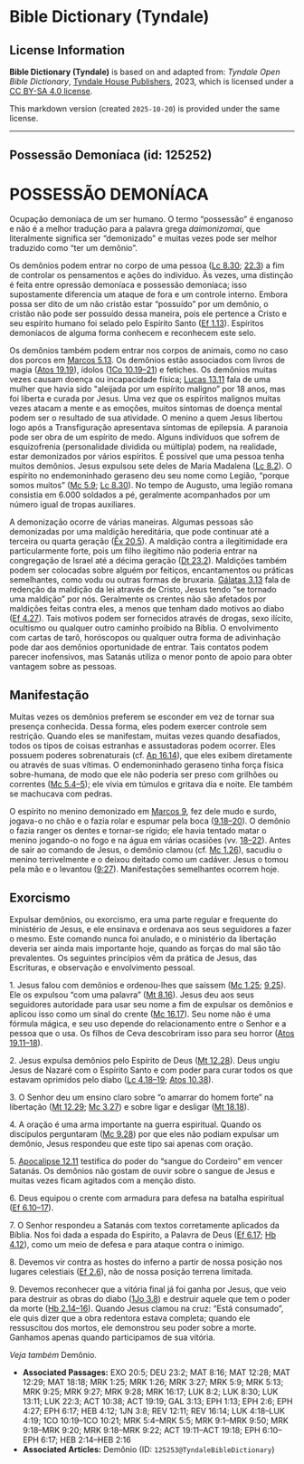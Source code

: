 # Bible Dictionary (Tyndale)

## License Information

**Bible Dictionary (Tyndale)** is based on and adapted from: _Tyndale Open Bible Dictionary_, [Tyndale House Publishers](https://tyndaleopenresources.com/), 2023, which is licensed under a [CC BY-SA 4.0 license](https://creativecommons.org/licenses/by-sa/4.0/legalcode.en).

This markdown version (created `2025-10-20`) is provided under the same license.



--------------------------------

## Possessão Demoníaca (id: 125252)

POSSESSÃO DEMONÍACA
===================

Ocupação demoníaca de um ser humano. O termo “possessão” é enganoso e não é a melhor tradução para a palavra grega *daimonizomai*, que literalmente significa ser “demonizado” e muitas vezes pode ser melhor traduzido como “ter um demônio”.

Os demônios podem entrar no corpo de uma pessoa ([Lc 8\.30](https://ref.ly/Luke8:30); [22\.3](https://ref.ly/Luke22:3)) a fim de controlar os pensamentos e ações do indivíduo. Às vezes, uma distinção é feita entre opressão demoníaca e possessão demoníaca; isso supostamente diferencia um ataque de fora e um controle interno. Embora possa ser dito de um não cristão estar “possuído” por um demônio, o cristão não pode ser possuído dessa maneira, pois ele pertence a Cristo e seu espírito humano foi selado pelo Espírito Santo ([Ef 1\.13](https://ref.ly/Eph1:13)). Espíritos demoníacos de alguma forma conhecem e reconhecem este selo.

Os demônios também podem entrar nos corpos de animais, como no caso dos porcos em [Marcos 5\.13](https://ref.ly/Mark5:13). Os demônios estão associados com livros de magia ([Atos 19\.19](https://ref.ly/Acts19:19)), ídolos ([1Co 10\.19–21](https://ref.ly/1Cor10:19-1Cor10:21)) e fetiches. Os demônios muitas vezes causam doença ou incapacidade física; [Lucas 13\.11](https://ref.ly/Luke13:11) fala de uma mulher que havia sido "aleijada por um espírito maligno” por 18 anos, mas foi liberta e curada por Jesus. Uma vez que os espíritos malignos muitas vezes atacam a mente e as emoções, muitos sintomas de doença mental podem ser o resultado de sua atividade. O menino a quem Jesus libertou logo após a Transfiguração apresentava sintomas de epilepsia. A paranoia pode ser obra de um espírito de medo. Alguns indivíduos que sofrem de esquizofrenia (personalidade dividida ou múltipla) podem, na realidade, estar demonizados por vários espíritos. É possível que uma pessoa tenha muitos demônios. Jesus expulsou sete deles de Maria Madalena ([Lc 8\.2](https://ref.ly/Luke8:2)). O espírito no endemoninhado geraseno deu seu nome como Legião, “porque somos muitos” ([Mc 5\.9](https://ref.ly/Mark5:9); [Lc 8\.30](https://ref.ly/Luke8:30)). No tempo de Augusto, uma legião romana consistia em 6\.000 soldados a pé, geralmente acompanhados por um número igual de tropas auxiliares.

A demonização ocorre de várias maneiras. Algumas pessoas são demonizadas por uma maldição hereditária, que pode continuar até a terceira ou quarta geração ([Êx 20\.5](https://ref.ly/Exod20:5)). A maldição contra a ilegitimidade era particularmente forte, pois um filho ilegítimo não poderia entrar na congregação de Israel até a décima geração ([Dt 23\.2](https://ref.ly/Deut23:2)). Maldições também podem ser colocadas sobre alguém por feitiços, encantamentos ou práticas semelhantes, como vodu ou outras formas de bruxaria. [Gálatas 3\.13](https://ref.ly/Gal3:13) fala de redenção da maldição da lei através de Cristo, Jesus tendo “se tornado uma maldição” por nós. Geralmente os crentes não são afetados por maldições feitas contra eles, a menos que tenham dado motivos ao diabo ([Ef 4\.27](https://ref.ly/Eph4:27)). Tais motivos podem ser fornecidos através de drogas, sexo ilícito, ocultismo ou qualquer outro caminho proibido na Bíblia. O envolvimento com cartas de tarô, horóscopos ou qualquer outra forma de adivinhação pode dar aos demônios oportunidade de entrar. Tais contatos podem parecer inofensivos, mas Satanás utiliza o menor ponto de apoio para obter vantagem sobre as pessoas.

Manifestação
------------

Muitas vezes os demônios preferem se esconder em vez de tornar sua presença conhecida. Dessa forma, eles podem exercer controle sem restrição. Quando eles se manifestam, muitas vezes quando desafiados, todos os tipos de coisas estranhas e assustadoras podem ocorrer. Eles possuem poderes sobrenaturais (cf. [Ap 16\.14](https://ref.ly/Rev16:14)), que eles exibem diretamente ou através de suas vítimas. O endemoninhado geraseno tinha força física sobre\-humana, de modo que ele não poderia ser preso com grilhões ou correntes ([Mc 5\.4–5](https://ref.ly/Mark5:4-Mark5:5)); ele vivia em túmulos e gritava dia e noite. Ele também se machucava com pedras.

O espírito no menino demonizado em [Marcos 9](https://ref.ly/Mark9:1-Mark9:50), fez dele mudo e surdo, jogava\-o no chão e o fazia rolar e espumar pela boca ([9\.18–20](https://ref.ly/Mark9:18-Mark9:20)). O demônio o fazia ranger os dentes e tornar\-se rígido; ele havia tentado matar o menino jogando\-o no fogo e na água em várias ocasiões (vv. [18–22](https://ref.ly/Mark9:18-Mark9:22)). Antes de sair ao comando de Jesus, o demônio clamou (cf. [Mc 1\.26](https://ref.ly/Mark1:26)), sacudiu o menino terrivelmente e o deixou deitado como um cadáver. Jesus o tomou pela mão e o levantou ([9:27](https://ref.ly/Mark9:27)). Manifestações semelhantes ocorrem hoje.

Exorcismo
---------

Expulsar demônios, ou exorcismo, era uma parte regular e frequente do ministério de Jesus, e ele ensinava e ordenava aos seus seguidores a fazer o mesmo. Este comando nunca foi anulado, e o ministério da libertação deveria ser ainda mais importante hoje, quando as forças do mal são tão prevalentes. Os seguintes princípios vêm da prática de Jesus, das Escrituras, e observação e envolvimento pessoal.

1\. Jesus falou com demônios e ordenou\-lhes que saíssem ([Mc 1\.25](https://ref.ly/Mark1:25); [9\.25](https://ref.ly/Mark9:25)). Ele os expulsou “com uma palavra” ([Mt 8\.16](https://ref.ly/Matt8:16)). Jesus deu aos seus seguidores autoridade para usar seu nome a fim de expulsar os demônios e aplicou isso como um sinal do crente ([Mc 16\.17](https://ref.ly/Mark16:17)). Seu nome não é uma fórmula mágica, e seu uso depende do relacionamento entre o Senhor e a pessoa que o usa. Os filhos de Ceva descobriram isso para seu horror ([Atos 19\.11–18](https://ref.ly/Acts19:11-Acts19:18)).

2\. Jesus expulsa demônios pelo Espírito de Deus ([Mt 12\.28](https://ref.ly/Matt12:28)). Deus ungiu Jesus de Nazaré com o Espírito Santo e com poder para curar todos os que estavam oprimidos pelo diabo ([Lc 4\.18–19](https://ref.ly/Luke4:18-Luke4:19); [Atos 10\.38](https://ref.ly/Acts10:38)).

3\. O Senhor deu um ensino claro sobre “o amarrar do homem forte” na libertação ([Mt 12\.29](https://ref.ly/Matt12:29); [Mc 3\.27](https://ref.ly/Mark3:27)) e sobre ligar e desligar ([Mt 18\.18](https://ref.ly/Matt18:18)).

4\. A oração é uma arma importante na guerra espiritual. Quando os discípulos perguntaram ([Mc 9\.28](https://ref.ly/Mark9:28)) por que eles não podiam expulsar um demônio, Jesus respondeu que este tipo sai apenas com oração.

5\. [Apocalipse 12\.11](https://ref.ly/Rev12:11) testifica do poder do “sangue do Cordeiro” em vencer Satanás. Os demônios não gostam de ouvir sobre o sangue de Jesus e muitas vezes ficam agitados com a menção disto.

6\. Deus equipou o crente com armadura para defesa na batalha espiritual ([Ef 6\.10–17](https://ref.ly/Eph6:10-Eph6:17)).

7\. O Senhor respondeu a Satanás com textos corretamente aplicados da Bíblia. Nos foi dada a espada do Espírito, a Palavra de Deus ([Ef 6\.17](https://ref.ly/Eph6:17); [Hb 4\.12](https://ref.ly/Heb4:12)), como um meio de defesa e para ataque contra o inimigo.

8\. Devemos vir contra as hostes do inferno a partir de nossa posição nos lugares celestiais ([Ef 2\.6](https://ref.ly/Eph2:6)), não de nossa posição terrena limitada.

9\. Devemos reconhecer que a vitória final já foi ganha por Jesus, que veio para destruir as obras do diabo ([1Jo 3\.8](https://ref.ly/1John3:8)) e destruir aquele que tem o poder da morte ([Hb 2\.14–16](https://ref.ly/Heb2:14-Heb2:16)). Quando Jesus clamou na cruz: “Está consumado”, ele quis dizer que a obra redentora estava completa; quando ele ressuscitou dos mortos, ele demonstrou seu poder sobre a morte. Ganhamos apenas quando participamos de sua vitória.

*Veja também* Demônio.

* **Associated Passages:** EXO 20:5; DEU 23:2; MAT 8:16; MAT 12:28; MAT 12:29; MAT 18:18; MRK 1:25; MRK 1:26; MRK 3:27; MRK 5:9; MRK 5:13; MRK 9:25; MRK 9:27; MRK 9:28; MRK 16:17; LUK 8:2; LUK 8:30; LUK 13:11; LUK 22:3; ACT 10:38; ACT 19:19; GAL 3:13; EPH 1:13; EPH 2:6; EPH 4:27; EPH 6:17; HEB 4:12; 1JN 3:8; REV 12:11; REV 16:14; LUK 4:18–LUK 4:19; 1CO 10:19–1CO 10:21; MRK 5:4–MRK 5:5; MRK 9:1–MRK 9:50; MRK 9:18–MRK 9:20; MRK 9:18–MRK 9:22; ACT 19:11–ACT 19:18; EPH 6:10–EPH 6:17; HEB 2:14–HEB 2:16
* **Associated Articles:** Demônio (ID: `125253@TyndaleBibleDictionary`)


